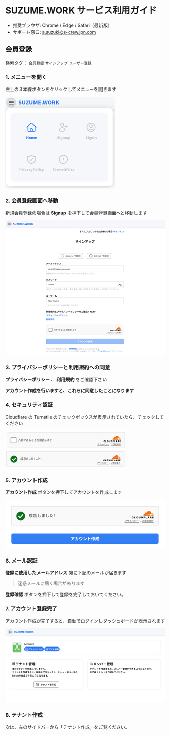 # SUZUME.WORK サービス利用ガイド

- 推奨ブラウザ: Chrome / Edge / Safari（最新版）
- サポート窓口: a.suzuki@s-crew.jpn.com

## 会員登録

検索タグ： `会員登録` `サインアップ` `ユーザー登録`

### 1. メニューを開く

左上の３本線ボタンをクリックしてメニューを開きます

![](./img/menu_of_guest.png)

### 2. 会員登録画面へ移動

新規会員登録の場合は **Signup** を押下して会員登録画面へと移動します

![](./img/signup_page.png)

### 3. プライバシーポリシーと利用規約への同意

**プライバシーポリシー** 、 **利用規約** をご確認下さい

**アカウント作成を行いますと、これらに同意したことになります**

### 4. セキュリティ認証

Cloudflare の Turnstile のチェックボックスが表示されていたら、チェックしてください

![](./img/cloudfrale_trunstile_off.png)
![](./img/cloudfrale_trunstile_on.png)

### 5. アカウント作成

**アカウント作成** ボタンを押下してアカウントを作成します

![](./img/signiup_send.png)

### 6. メール認証

**登録に使用したメールアドレス** 宛に下記のメールが届きます

> 迷惑メールに届く場合があります

[](./img/veriy_email.png)

**登録確認** ボタンを押下して登録を完了しておいてください。

### 7. アカウント登録完了

アカウント作成が完了すると、自動でログインしダッシュボードが表示されます

![](./img/dashboard.png)

### 8. テナント作成

次は、左のサイドバーから「テナント作成」をご覧ください。
